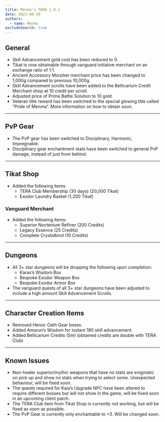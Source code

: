 ```yaml
---
title: Menma’s TERA 1.0.1
date: 2021-08-29
authors:
  - name: Menma
excludeSearch: true
---
```


## General
- Skill Advancement gold cost has been reduced to 0.
- Tikat is now obtainable through vanguard initiative merchant on an exchange ratio of 1:1.
- Ancient Accessory Morpher merchant price has been changed to 1,000g compared to previous 10,000g.
- Skill Advancement scrolls have been added to the Bellicarium Credit Merchant shop at 10 credit per scroll.
- Adjusted price of Prime Battle Solution to 10 gold.
- Veteran title reward has been switched to the special glowing title called “Pride of Menma”. More information on how to obtain soon.

<hr/>

## PvP Gear
- The PvP gear has been switched to Disciplinary, Harmonic, Impregnable.
- Disciplinary gear enchantment stats have been switched to general PvP damage, instead of just from behind.

<hr/>

## Tikat Shop
- Added the following items:
  - TERA Club Membership (30 days) (20,000 Tikat)
  - Exodor Laundry Basket (1,200 Tikat)

### Vanguard Merchant
- Added the following items:
  - Superior Noctenium Refiner (200 Credits)
  - Legacy Essence (25 Credits)
  - Complete Crystalbind (10 Credits)

<hr/>

## Dungeons
- All 3+ star dungeons will be dropping the following upon completion:
  - Karas’s Wisdom Box
  - Bespoke Exodor Weapon Box
  - Bespoke Exodor Armor Box
- The vanguard quests of all 3+ star dungeons have been adjusted to include a high amount Skill Advancement Scrolls.

<hr/>

## Character Creation Items
- Removed Heroic Oath Gear boxes. 
- Added Amarun’s Wisdom for instant 180 skill advancement.
- Added Bellicarium Credits (5m) (obtained credits are double with TERA Club)

<hr/>

## Known Issues
- Non-healer superior/mythic weapons that have no stats are enigmatic on pick up and show no stats when trying to select some. Unexpected behaviour, will be fixed soon.
- The quests required for Kaia’s Upgrade NPC have been altered to require different bosses but will not show in the game, will be fixed soon in an upcoming client patch.
- The TERA Club item from Tikat Shop is currently not working, but will be fixed as soon as possible.
- The PvP Gear is currently only enchantable to +3. Will be changed soon.

